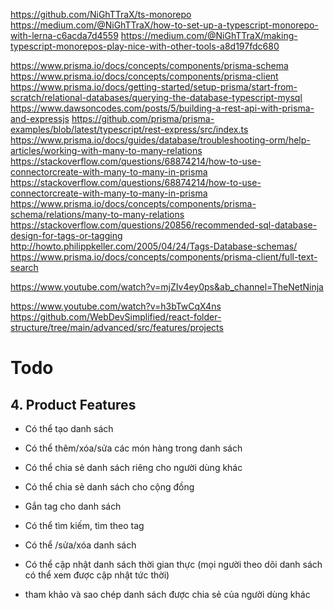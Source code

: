 https://github.com/NiGhTTraX/ts-monorepo
https://medium.com/@NiGhTTraX/how-to-set-up-a-typescript-monorepo-with-lerna-c6acda7d4559
https://medium.com/@NiGhTTraX/making-typescript-monorepos-play-nice-with-other-tools-a8d197fdc680

https://www.prisma.io/docs/concepts/components/prisma-schema
https://www.prisma.io/docs/concepts/components/prisma-client
https://www.prisma.io/docs/getting-started/setup-prisma/start-from-scratch/relational-databases/querying-the-database-typescript-mysql
https://www.dawsoncodes.com/posts/5/building-a-rest-api-with-prisma-and-expressjs
https://github.com/prisma/prisma-examples/blob/latest/typescript/rest-express/src/index.ts
https://www.prisma.io/docs/guides/database/troubleshooting-orm/help-articles/working-with-many-to-many-relations
https://stackoverflow.com/questions/68874214/how-to-use-connectorcreate-with-many-to-many-in-prisma
https://stackoverflow.com/questions/68874214/how-to-use-connectorcreate-with-many-to-many-in-prisma
https://www.prisma.io/docs/concepts/components/prisma-schema/relations/many-to-many-relations
https://stackoverflow.com/questions/20856/recommended-sql-database-design-for-tags-or-tagging
http://howto.philippkeller.com/2005/04/24/Tags-Database-schemas/
https://www.prisma.io/docs/concepts/components/prisma-client/full-text-search

https://www.youtube.com/watch?v=mjZIv4ey0ps&ab_channel=TheNetNinja

https://www.youtube.com/watch?v=h3bTwCqX4ns
https://github.com/WebDevSimplified/react-folder-structure/tree/main/advanced/src/features/projects

# Todo

## 4. Product Features

- Có thể tạo danh sách

* Có thể thêm/xóa/sửa các món hàng trong danh sách
* Có thể chia sẻ danh sách riêng cho người dùng khác
* Có thể chia sẻ danh sách cho cộng đồng
* Gắn tag cho danh sách
* Có thể tìm kiếm, tìm theo tag

* Có thể /sửa/xóa danh sách
* Có thể cập nhật danh sách thời gian thực (mọi người theo dõi danh sách có thể xem được cập nhật tức thời)
* tham khảo và sao chép danh sách được chia sẻ của người dùng khác
